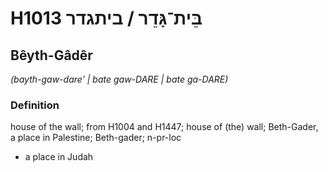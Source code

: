 # H1013 בֵּית־גָּדֵר / ביתגדר

## Bêyth-Gâdêr

_(bayth-gaw-dare' | bate ɡaw-DARE | bate ɡa-DARE)_

### Definition

house of the wall; from H1004 and H1447; house of (the) wall; Beth-Gader, a place in Palestine; Beth-gader; n-pr-loc

- a place in Judah
